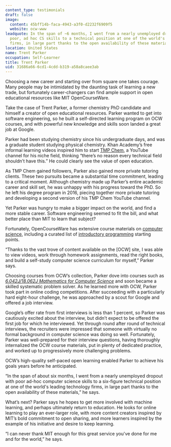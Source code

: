 ```yaml
---
content_type: testimonials
draft: false
image:
  content: 45bff14b-faca-4943-a3f0-d2232f6909f5
  website: ocw-www
leadquote: In the span of ~6 months, I went from a nearly unemployed dropout with
  poor, ad hoc CS skills to a technical position at one of the world's leading technology
  firms, in large part thanks to the open availability of these materials.
location: United States
name: Trent Parker
occupation: Self-Learner
title: Trent Parker
uid: 31686a66-6cd1-4cdd-b319-a58a8caee3ab
---
```

Choosing a new career and starting over from square one takes courage. Many people may be intimidated by the daunting task of learning a new trade, but fortunately career-changers can find ample support in open educational resources like MIT OpenCourseWare.

Take the case of Trent Parker, a former chemistry PhD candidate and himself a creator of open educational resources. Parker wanted to get into software engineering, so he built a self-directed learning program on OCW courses, and with powerful new knowledge and skills soon landed a great job at Google.

Parker had been studying chemistry since his undergraduate days, and was a graduate student studying physical chemistry. Khan Academy’s free informal learning videos inspired him to start [TMP Chem](https://www.youtube.com/user/TMPChem), a YouTube channel for his niche field, thinking “there’s no reason every technical field shouldn’t have this.” He could clearly see the value of open education.

As TMP Chem gained followers, Parker also gained more private tutoring clients. These two pursuits became a substantial time commitment, leading to a critical moment. Although chemistry made up Parker’s entire academic career and skill set, he was unhappy with his progress toward the PhD. So he left his degree program in 2016, piecing together more private tutoring and developing a second version of his TMP Chem YouTube channel.

Yet Parker was hungry to make a bigger impact on the world, and find a more stable career. Software engineering seemed to fit the bill, and what better place than MIT to learn that subject?

Fortunately, OpenCourseWare has extensive course materials on [computer science](/search/?t=Computer%20Science), including a curated list of [introductory programming](/pages/introductory-programming/) starting points.

“Thanks to the vast trove of content available on the \[OCW\] site, I was able to view videos, work through homework assignments, read the right books, and build a self-study computer science curriculum for myself,” Parker says.

Choosing courses from OCW’s collection, Parker dove into courses such as [*6.042J/18.062J Mathematics for Computer Science*](/courses/6-042j-mathematics-for-computer-science-spring-2015/) and soon became a skilled systematic problem solver. As he learned more with OCW, Parker took part in online coding competitions. After succeeding with a particularly hard eight-hour challenge, he was approached by a scout for Google and offered a job interview.

Google’s offer rate from first interviews is less than 1 percent, so Parker was cautiously excited about the interview, but didn’t expect to be offered the first job for which he interviewed. Yet through round after round of technical interviews, the recruiters were impressed that someone with virtually no formal background in computer science was doing so well. Fortunately, Parker was well-prepared for their interview questions, having thoroughly internalized the OCW course materials, put in plenty of dedicated practice, and worked up to progressively more challenging problems.

OCW’s high-quality self-paced open learning enabled Parker to achieve his goals years before he anticipated.

“In the span of about six months, I went from a nearly unemployed dropout with poor ad-hoc computer science skills to a six-figure technical position at one of the world's leading technology firms, in large part thanks to the open availability of these materials,” he says.

What’s next? Parker says he hopes to get more involved with machine learning, and perhaps ultimately return to education. He looks for online learning to play an ever-larger role, with more content creators inspired by MIT’s bold commitment to open sharing, and more learners inspired by the example of his initiative and desire to keep learning.

“I can never thank MIT enough for this great service you've done for me and for the world,” he says.